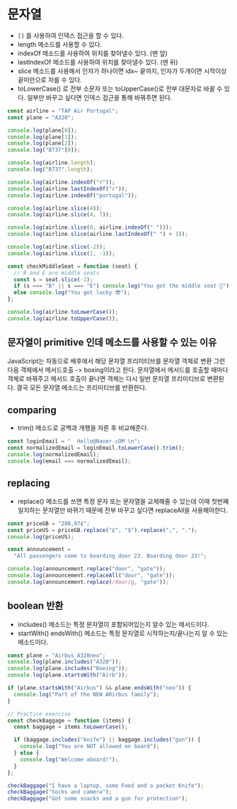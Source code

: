 # 문자열

- `[]` 를 사용하여 인덱스 접근을 할 수 있다.
- length 메소드를 사용할 수 있다.
- indexOf 메소드를 사용하여 위치를 찾아낼수 있다. (맨 앞)
- lastIndexOf 메소드를 사용하여 위치를 찾아낼수 있다. (맨 뒤)
- slice 메소드를 사용해서 인자가 하나이면 idx~ 끝까지, 인자가 두개이면 시작이상 끝미만으로 자를 수 있다.
- toLowerCase() 로 전부 소문자 또는 toUpperCase()로 전부 대문자로 바꿀 수 있다. 일부만 바꾸고 싶다면 인덱스 접근을 통해 바꿔주면 된다.

```js
const airline = "TAP Air Portugal";
const plane = "A320";

console.log(plane[0]);
console.log(plane[1]);
console.log(plane[2]);
console.log("B737"[0]);

console.log(airline.length);
console.log("B737".length);

console.log(airline.indexOf("r"));
console.log(airline.lastIndexOf("r"));
console.log(airline.indexOf("portugal"));

console.log(airline.slice(4));
console.log(airline.slice(4, 7));

console.log(airline.slice(0, airline.indexOf(" ")));
console.log(airline.slice(airline.lastIndexOf(" ") + 1));

console.log(airline.slice(-2));
console.log(airline.slice(1, -1));

const checkMiddleSeat = function (seat) {
  // B and E are middle seats
  const s = seat.slice(-1);
  if (s === "B" || s === "E") console.log("You got the middle seat 😬");
  else console.log("You got lucky 😎");
};

console.log(airline.toLowerCase());
console.log(airline.toUpperCase());
```

## 문자열이 primitive 인데 메소드를 사용할 수 있는 이유

JavaScript는 자동으로 배후에서 해당 문자열 프리미티브를 문자열 객체로 변환
그런 다음 객체에서 메서드호출 -> boxing이라고 한다.
문자열에서 메서드를 호출할 때마다 객체로 바꿔주고 메서드 호출이 끝나면 객체는 다시 일반 문자열 프리미티브로 변환된다.
결국 모든 문자열 메소드는 프리미티브를 반환한다.

## comparing

- trim() 메소드로 공백과 개행을 자른 후 비교해준다.

```js
const loginEmail = "  Hello@Naver.cOM \n";
const normalizedEmail = loginEmail.toLowerCase().trim();
console.log(normalizedEmail);
console.log(email === normalizedEmail);
```

## replacing

- replace() 메소드를 쓰면 특정 문자 또는 문자열을 교체해줄 수 있는데 이때 첫번째 일치하는 문자열만 바뀌기 때문에 전부 바꾸고 싶다면 replaceAll을 사용해야한다.

```js
const priceGB = "288,97£";
const priceUS = priceGB.replace("£", "$").replace(",", ".");
console.log(priceUS);

const announcement =
  "All passengers come to boarding door 23. Boarding door 23!";

console.log(announcement.replace("door", "gate"));
console.log(announcement.replaceAll("door", "gate"));
console.log(announcement.replace(/door/g, "gate"));
```

## boolean 반환

- includes() 메소드는 특정 문자열이 포함되어있는지 알수 있는 메서드이다.
- startWith() endsWith() 메소드는 특정 문자열로 시작하는지/끝나는지 알 수 있는 메소드이다.

```js
const plane = "Airbus A320neo";
console.log(plane.includes("A320"));
console.log(plane.includes("Boeing"));
console.log(plane.startsWith("Airb"));

if (plane.startsWith("Airbus") && plane.endsWith("neo")) {
  console.log("Part of the NEW ARirbus family");
}

// Practice exercise
const checkBaggage = function (items) {
  const baggage = items.toLowerCase();

  if (baggage.includes("knife") || baggage.includes("gun")) {
    console.log("You are NOT allowed on board");
  } else {
    console.log("Welcome aboard!");
  }
};

checkBaggage("I have a laptop, some Food and a pocket Knife");
checkBaggage("Socks and camera");
checkBaggage("Got some snacks and a gun for protection");
```
